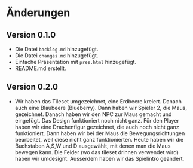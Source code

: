# Änderungen

## Version 0.1.0

- Die Datei `backlog.md` hinzugefügt.
- Die Datei `changes.md` hinzugefügt.
- Einfache Präsentation mit `pres.html` hinzugefügt.
- README.md erstellt.

## Version 0.2.0

- Wir haben das Tileset umgezeichnet, eine Erdbeere kreiert. Danach auch eine
  Blaubeere (Blueberry). Dann haben wir Spieler 2, die Maus, gezeichnet. Danach
  haben wir den NPC zur Maus gemacht und eingefügt. Das Design funktioniert noch
  nicht ganz. Für den Player haben wir eine Drachenfigur gezeichnet, die auch
  noch nicht ganz funktioniert. Dann haben wir bei der Maus die
  Bewegungsrichtungen bearbeitet, weil diese nicht ganz funktionierten. Heute
  haben wir die Buchstaben A,S,W und D ausgewählt, mit denen man die Maus
  bewegen kann. Die Felder (wo das tileset drinnen verwendet wird) haben wir
  umdesignt. Ausserdem haben wir das Spielintro geändert.
